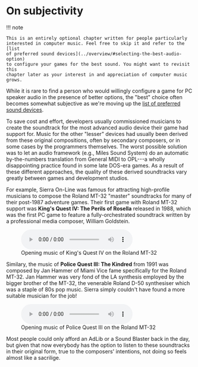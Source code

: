# On subjectivity

!!! note

    This is an entirely optional chapter written for people particularly
    interested in computer music. Feel free to skip it and refer to the [list
    of preferred sound devices](../overview/#selecting-the-best-audio-option)
    to configure your games for the best sound. You might want to revisit this
    chapter later as your interest in and appreciation of computer music
    grows.


While it is rare to find a person who would willingly configure a game for PC
speaker audio in the presence of better options, the "best" choice often
becomes somewhat subjective as we're moving up the [list of preferred sound
devices](../overview/#selecting-the-best-audio-option).

To save cost and effort, developers usually commissioned musicians to create
the soundtrack for the most advanced audio device their game had support for.
Music for the other "lesser" devices had usually been derived from these
original compositions, often by secondary composers, or in some cases by the
programmers themselves. The worst possible solution was to let an audio
framework (e.g., Miles Sound System) do an automatic by-the-numbers
translation from General MIDI to OPL---a wholly disappointing practice found
in some late DOS-era games. As a result of these different approaches, the
quality of these derived soundtracks vary greatly between games and
development studios.

For example, Sierra On-Line was famous for attracting high-profile musicians
to compose the Roland MT-32 "master" soundtracks for many of their post-1987
adventure games. Their first game with Roland MT-32 support was **King's Quest
IV: The Perils of Rosella** released in 1988, which was the first PC game to
feature a fully-orchestrated soundtrack written by a professional media
composer, William Goldstein.

<figure markdown>
  <audio controls src="https://archive.org/download/dosbox-staging-v0.79.0-reverb-and-chorus/alone-in-the-dark.mp3"> Your browser does not support the <code>audio</code> element.</audio>

  <figcaption markdown>
  Opening music of King's Quest IV on the Roland MT-32
  </figcaption>
</figure>

Similary, the music of **Police Quest III: The Kindred** from 1991 was
composed by Jan Hammer of Miami Vice fame specifically for the Roland MT-32.
Jan Hammer was very fond of the LA synthesis employed by the bigger brother of
the MT-32, the venerable Roland D-50 synthesiser which was a staple of 80s pop
music. Sierra simply couldn't have found a more suitable musician for the job!

<figure markdown>
  <audio controls src="https://archive.org/download/dosbox-staging-v0.79.0-reverb-and-chorus/alone-in-the-dark.mp3"> Your browser does not support the <code>audio</code> element.</audio>

  <figcaption markdown>
  Opening music of Police Quest III on the Roland MT-32
  </figcaption>
</figure>

Most people could only afford an AdLib or a Sound Blaster back in the day, but
given that now everybody has the option to listen to these soundtracks in their
original form, true to the composers' intentions, not doing so feels almost
like a sacrilige.

